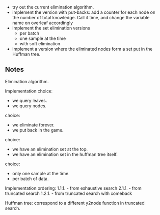 

- try out the current elimination algorithm.
- implement the version with put-backs: add a counter for each node on the number of total knowledge. Call it time, and change the variable name on overleaf accordingly
- implement the set elimination versions
    - per batch
    - one sample at the time
    - with soft elimination
- implement a version where the eliminated nodes form a set put in the Huffman tree.

Notes
-----

Elimination algorithm.

Implementation choice:
- we query leaves.
- we query nodes.

choice:
- we eliminate forever.
- we put back in the game.

choice:
- we have an elimination set at the top.
- we have an elimination set in the huffman tree itself.

choice:
- only one sample at the time.
- per batch of data.

Implementation ordering:
1.1.1. - from exhaustive search
2.1.1. - from truncated search
1.2.1. - from truncated search with comeback

Huffman tree: correspond to a different y2node function in truncated search.